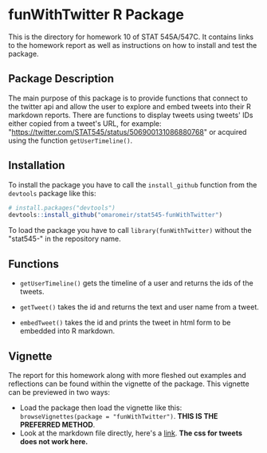 funWithTwitter R Package
========================================================

This is the directory for homework 10 of STAT 545A/547C. It contains links to the homework report as well as instructions on how to install and test the package.

## Package Description

The main purpose of this package is to provide functions that connect to the twitter api and allow the user to explore and embed tweets into their R markdown reports. There are functions to display tweets using tweets' IDs either copied from a tweet's URL, for example: "https://twitter.com/STAT545/status/506900131086880768" or acquired using the function `getUserTimeline()`.

## Installation

To install the package you have to call the `install_github` function from the `devtools` package like this:
```R
# install.packages("devtools")
devtools::install_github("omaromeir/stat545-funWithTwitter")
```

To load the package you have to call `library(funWithTwitter)` without the "stat545-" in the repository name.

## Functions

* `getUserTimeline()` gets the timeline of a user and returns the ids of the tweets.

* `getTweet()` takes the id and returns the text and user name from a tweet.

* `embedTweet()` takes the id and prints the tweet in html form to be embedded into R markdown.

## Vignette

The report for this homework along with more fleshed out examples and reflections can be found within the vignette of the package. This vignette can be previewed in two ways:

* Load the package then load the vignette like this: `browseVignettes(package = "funWithTwitter")`. **THIS IS THE PREFERRED METHOD**.
* Look at the markdown file directly, here's a [link](). **The css for tweets does not work here.**

